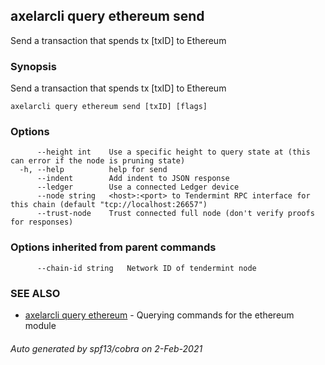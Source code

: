 ## axelarcli query ethereum send

Send a transaction that spends tx [txID] to Ethereum

### Synopsis

Send a transaction that spends tx [txID] to Ethereum

```
axelarcli query ethereum send [txID] [flags]
```

### Options

```
      --height int    Use a specific height to query state at (this can error if the node is pruning state)
  -h, --help          help for send
      --indent        Add indent to JSON response
      --ledger        Use a connected Ledger device
      --node string   <host>:<port> to Tendermint RPC interface for this chain (default "tcp://localhost:26657")
      --trust-node    Trust connected full node (don't verify proofs for responses)
```

### Options inherited from parent commands

```
      --chain-id string   Network ID of tendermint node
```

### SEE ALSO

* [axelarcli query ethereum](axelarcli_query_ethereum.md)	 - Querying commands for the ethereum module

###### Auto generated by spf13/cobra on 2-Feb-2021
